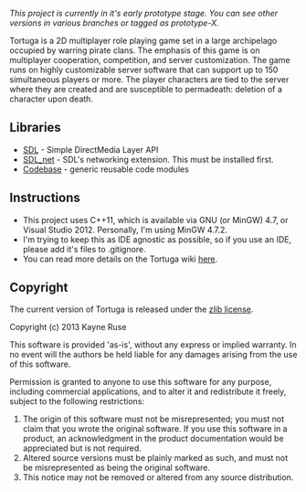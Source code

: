 _This project is currently in it's early prototype stage. You can see other versions in various branches or tagged as prototype-X._

Tortuga is a 2D multiplayer role playing game set in a large archipelago occupied by warring pirate clans. The emphasis of this game is on multiplayer cooperation, competition, and server customization. The game runs on highly customizable server software that can support up to 150 simultaneous players or more. The player characters are tied to the server where they are created and are susceptible to permadeath: deletion of a character upon death.

## Libraries

* [SDL](http://www.libsdl.org/) - Simple DirectMedia Layer API
* [SDL_net](http://www.libsdl.org/projects/SDL_net/) - SDL's networking extension. This must be installed first.
* [Codebase](https://github.com/Ratstail91/Codebase) - generic reusable code modules

## Instructions

* This project uses C++11, which is available via GNU (or MinGW) 4.7, or Visual Studio 2012. Personally, I'm using MinGW 4.7.2.
* I'm trying to keep this as IDE agnostic as possible, so if you use an IDE, please add it's files to .gitignore.
* You can read more details on the Tortuga wiki [here](https://github.com/Ratstail91/Tortuga/wiki).

## Copyright

The current version of Tortuga is released under the [zlib license](http://en.wikipedia.org/wiki/Zlib_License).  

Copyright (c) 2013 Kayne Ruse

This software is provided 'as-is', without any express or implied warranty. In no event will the authors be held liable for any damages arising from the use of this software.

Permission is granted to anyone to use this software for any purpose, including commercial applications, and to alter it and redistribute it freely, subject to the following restrictions:

1. The origin of this software must not be misrepresented; you must not claim that you wrote the original software. If you use this software in a product, an acknowledgment in the product documentation would be appreciated but is not required.
2. Altered source versions must be plainly marked as such, and must not be misrepresented as being the original software.
3. This notice may not be removed or altered from any source distribution.
